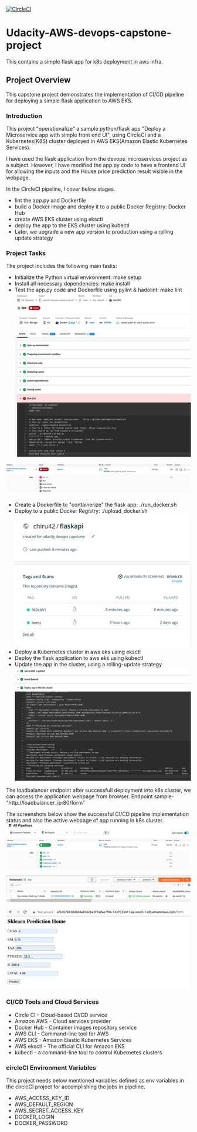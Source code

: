 [![CircleCI](https://circleci.com/gh/chiru42/udacity-devops-capstone-proj5/tree/main.svg?style=svg)](https://circleci.com/gh/chiru42/udacity-devops-capstone-proj5/tree/main)
# Udacity-AWS-devops-capstone-project
This contains a simple flask app for k8s deployment in aws infra.

## Project Overview
This capstone project demonstrates the implementation of CI/CD pipeline for deploying a simple flask application to AWS EKS.

### Introduction
This project "operationalize" a sample python/flask app "Deploy a Microservice app with simple front end UI", using CircleCI and a Kubernetes(K8S) cluster deployed in AWS EKS(Amazon Elastic Kubernetes Services).

I have used the flask application from the devops_microservices project as a subject. However, I have modified the app.py code to have a frontend UI for allowing the inputs and the House price prediction result visible in the webpage.

In the CircleCI pipeline, I cover below stages.
 - lint the app.py and Dockerfile
 - build a Docker image and deploy it to a public Docker Registry: Docker Hub
 - create AWS EKS cluster using eksctl
 - deploy the app to the EKS cluster using kubectl
 - Later, we upgrade a new app version to production using a rolling update strategy

### Project Tasks
The project includes the following main tasks:

- Initialize the Python virtual environment: make setup
- Install all necessary dependencies: make install
- Test the app.py code and Dockerfile using pylint & hadolint: make lint
![Lint error screenshot.](lint_error.png)

![Lint error pipeline screenshot.](lint_error_pipeline.png)
- Create a Dockerfile to "containerize" the flask app: ./run_docker.sh
- Deploy to a public Docker Registry: ./upload_docker.sh
![Successful upload to docker hub from circleci job.](docker_hub_repo.png)
- Deploy a Kubernetes cluster in aws eks using eksctl
- Deploy the flask application to aws eks using kubectl
- Update the app in the cluster, using a rolling-update strategy
![Successful rolling deployment into k8s from circleci job.](RollingDeployment_jobSuccess.png)

The loadbalancer endpoint after successfull deployment into k8s cluster, we can access the application webpage from browser.
Endpoint sample-
"http://loadbalancer_ip:80/form"

The screenshots below show the successful CI/CD pipeline implementation status and also the active webpage of app running in k8s cluster.
![Successful CI/CD pipeline status.](CIpipeline_success.png)

![Active EC2 instance status image.](aws-ec2-instance.png)

![Active webpage running on k8s cluster.](success_webpage.png)

### CI/CD Tools and Cloud Services
- Circle CI - Cloud-based CI/CD service
- Amazon AWS - Cloud services provider
- Docker Hub - Container images repository service
- AWS CLI - Command-line tool for AWS
- AWS EKS - Amazon Elastic Kubernetes Services
- AWS eksctl - The official CLI for Amazon EKS
- kubectl - a command-line tool to control Kubernetes clusters

### circleCI Environment Variables
This project needs below mentioned variables defined as env variables in the circleCI project for accomplishing the jobs in pipeline.

- AWS_ACCESS_KEY_ID
- AWS_DEFAULT_REGION
- AWS_SECRET_ACCESS_KEY
- DOCKER_LOGIN
- DOCKER_PASSWORD

